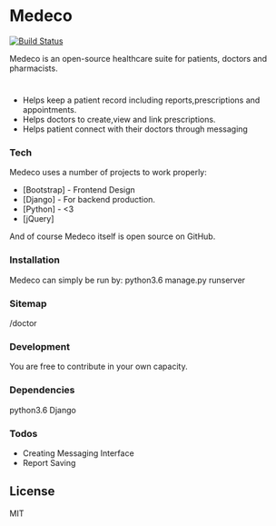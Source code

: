 # Medeco


[![Build Status](https://travis-ci.org/joemccann/dillinger.svg?branch=master)](https://travis-ci.org/joemccann/dillinger)

Medeco is an open-source healthcare suite for patients, doctors and pharmacists.


#

  - Helps keep a patient record including reports,prescriptions and appointments.
  - Helps doctors to create,view and link prescriptions.
  - Helps patient connect with their doctors through messaging



### Tech

Medeco uses a number of projects to work properly:

* [Bootstrap] - Frontend Design
* [Django] - For backend production.
* [Python] - <3
* [jQuery]

And of course Medeco itself is open source on GitHub.

### Installation
 Medeco can simply be run  by:
    python3.6 manage.py runserver
### Sitemap
/doctor

### Development
 You are free to contribute in your own capacity.

### Dependencies
python3.6
Django

### Todos

 - Creating Messaging Interface
 - Report Saving

License
----

MIT
